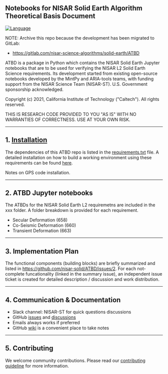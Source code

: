 ## Notebooks for NISAR Solid Earth Algorithm Theoretical Basis Document

[![Language](https://img.shields.io/badge/python-3.7%2B-blue.svg)](https://www.python.org/)

NOTE: Archive this repo because the development has been migrated to GitLab:

+ https://gitlab.com/nisar-science-algorithms/solid-earth/ATBD

ATBD is a package in Python which contains the NISAR Solid Earth Jupyter notebooks that are to be used for verifying the NISAR L2 Solid Earth Science requirements. Its development started from existing open-source notebooks developed by the MintPy and ARIA-tools teams, with funding support from the NISAR Science Team (NISAR-ST). U.S. Government sponsorship acknowledged.

Copyright (c) 2021, California Institute of Technology ("Caltech"). All rights reserved.

THIS IS RESEARCH CODE PROVIDED TO YOU "AS IS" WITH NO WARRANTIES OF CORRECTNESS. USE AT YOUR OWN RISK.

------
## 1. [Installation](./docs/installation.md)

The dependencies of this ATBD repo is listed in the [requirements.txt](./requirements.txt) file.
A detailed installation on how to build a working environment using these requirements can be found [here](./docs/installation.md).

Notes on GPS code installation.

------
## 2. ATBD Jupyter notebooks

The ATBDs for the NISAR Solid Earth L2 requiremetns are included in the xxx folder. A folder breakdown is provided for each requirement.

- Secular Deformation (658) 
- Co-Seismic Deformation (660) 
- Transient Deformation (663) 

------
## 3. Implementation Plan

The functional components (building blocks) are briefly summarized and listed in https://github.com/nisar-solid/ATBD/issues/2. For each not-complete funcationality (linked in the summary issue), an independent issue ticket is created for detailed description / discussion and work distribution. 

------
## 4. Communication & Documentation

- Slack channel: NISAR-ST for quick questions discussions
- GitHub [issues](https://github.com/nisar-solid/ATBD/issues) and [discussions](https://github.com/nisar-solid/ATBD/discussions)
- Emails always works if preferred
- GitHub [wiki](https://github.com/nisar-solid/ATBD/wiki) is a convenient place to take notes

------
## 5. Contributing

We welcome community contributions. Please read our [contributing guideline](./docs/CONTRIBUTING.md) for more information.
